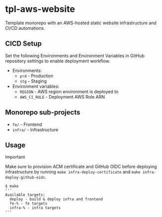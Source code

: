 # tpl-aws-website

Template monorepo with an AWS-hosted static website infrastructure and CI/CD automations.

## CICD Setup

Set the following Environments and Environment Variables in GitHub repository settings to enable deployment workflow.

- Environments:
  - `prd` - Production
  - `stg` - Staging
- Environment variables:
  - `REGION` - AWS region environment is deployed to
  - `AWS_CI_ROLE` - Deployment AWS Role ARN

## Monorepo sub-projects

- `fe/` - Frontend
- `infra/` - Infrastructure

## Usage

> [!IMPORTANT]
> Make sure to provision ACM certificate and GitHub OIDC before deploying infrastructure
> by running `make infra-deploy-certificate` and `make infra-deploy-github-oidc`.

```
$ make
'''
Available targets:
  deploy - build & deploy infra and frontend
  fe-% - fe targets
  infra-% - infra targets
'''
```
